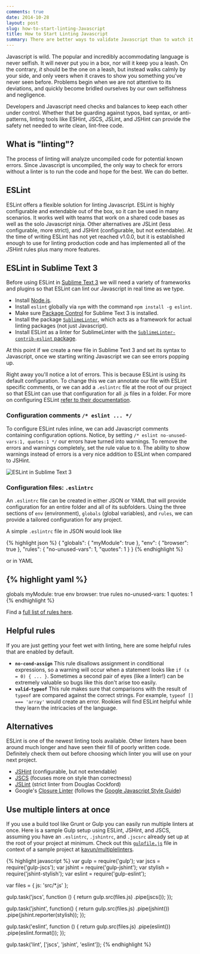 ```yaml
---
comments: true
date: 2014-10-28
layout: post
slug: how-to-start-linting-Javascript
title: How to Start Linting Javascript
summary: There are better ways to validate Javascript than to watch it fail when it runs.
---
```


Javascript is wild. The popular and incredibly accommodating language is never
selfish. It will never put you in a box, nor will it keep you a leash. On the
contrary, _it_ should be the one on a leash, but instead walks calmly by your
side, and only veers when it craves to show you something you've never seen
before. Problems begin when we are not attentive to its deviations, and quickly
become bridled ourselves by our own selfishness and negligence.

Developers and Javascript need checks and balances to keep each other under
control. Whether that be guarding against typos, bad syntax, or anti-patterns,
linting tools like ESHint, JSCS, JSLint, and JSHint can provide the safety net needed
to write clean, lint-free code.

## What is "linting"?

The process of linting will analyze uncompiled code for potential known errors.
Since Javascript is uncompiled, the only way to check for errors without
a linter is to run the code and hope for the best. We can do better.

## ESLint

ESLint offers a flexible solution for linting Javascript. ESLint is highly
configurable and extendable out of the box, so it can be used in many scenarios.
It works well with teams that work on a shared code bases as well as the solo
Javascript ninja. Other alternatives are JSLint (less configurable,
more strict), and JSHint (configurable, but not extendable). At the time of
writing ESLint has not yet reached v1.0.0, but it is established enough to use for
linting production code and has implemented all of the JSHint rules plus many
more features.

## ESLint in Sublime Text 3

Before using ESLint in [Sublime Text 3](http://www.sublimetext.com/3) we will
need a variety of frameworks and
plugins so that ESLint can lint our Javascript in real time as we type.

- Install [Node.js](http://nodejs.org/).
- Install `eslint` globally via `npm` with the command `npm install -g eslint`.
- Make sure [Package Control](https://sublime.wbond.net/installation) for Sublime Text 3 is installed.
- Install the package [`SublimeLinter`](http://sublimelinter.readthedocs.org/en/latest/installation.html),
which acts as a framework for actual linting packages (not just Javascript).
- Install ESLint as a linter for SublimeLinter with the [`SublimeLinter-contrib-eslint` package](https://github.com/roadhump/SublimeLinter-eslint).

At this point if we create a new file in Sublime Text 3 and set its syntax to Javascript,
once we starting writing Javascript we can see errors popping up.

Right away you'll notice a lot of errors. This is because ESLint is using its
default configuration. To change this we can annotate our file with ESLint
specific comments, or we can add a `.eslintrc` file at the root of our project
so that ESLint can use that configuration for all .js files in a folder. For
more on configuring ESLint
[refer to their documentation](http://eslint.org/docs/configuring/).

### Configuration comments `/* eslint ... */`

To configure ESLint rules inline, we can add Javascript comments containing
configuration options. Notice, by setting `/* eslint no-unused-vars:1, quotes:1 */`
our errors have turned into warnings. To remove the errors and warnings completely,
set the rule value to `0`. The ability to show warnings instead of errors is a
very nice addition to ESLint when compared to JSHint.

<img alt="ESLint in Sublime Text 3" class="lazyload" data-src="/assets/lint-eslint-sublime-1.png">

### Configuration files: `.eslintrc`

An `.eslintrc` file can be created in either JSON or YAML that will provide configuration
for an entire folder and all of its subfolders. Using the three sections of `env`
(environment), `globals` (global variables), and `rules`, we can provide a tailored
configuration for any project.

A simple `.eslintrc` file in JSON would look like

{% highlight json %}
{
    "globals": {
        "myModule": true
    },
    "env": {
        "browser": true
    },
    "rules": {
        "no-unused-vars": 1,
        "quotes": 1
    }
}
{% endhighlight %}

or in YAML

{% highlight yaml %}
---
  globals
    myModule: true
  env
    browser: true
  rules
    no-unused-vars: 1
    quotes: 1
{% endhighlight %}

Find a [full list of rules here](http://eslint.org/docs/rules/).

## Helpful rules

If you are just getting your feet wet with linting, here are some helpful rules that are enabled by default.

- **`no-cond-assign`** This rule disallows assignment in conditional expressions, so a warning will occur when a statement looks like `if (x = 0) { ... }`. Sometimes a second pair of eyes (like a linter!) can be extremely valuable so bugs like this don't arise too easily.
- **`valid-typeof`** This rule makes sure that comparisons with the result of `typeof` are compared against the correct strings. For example, `typeof [] === 'array'` would create an error. Rookies will find ESLint helpful while they learn the intricacies of the language.

## Alternatives

ESLint is one of the newest linting tools available. Other linters have been around much longer and have seen their fill of poorly written code. Definitely check them out before choosing which linter you will use on your next project.

- [JSHint](http://www.jshint.com/) (configurable, but not extendable)
- [JSCS](https://www.npmjs.org/package/jscs) (focuses more on style than correctness)
- [JSLint](http://www.jslint.com/) (strict linter from Douglas Cockford)
- Google's [Closure Linter](https://developers.google.com/closure/utilities/) (follows the [Google Javascript Style Guide](http://google-styleguide.googlecode.com/svn/trunk/Javascriptguide.xml))

## Use multiple linters at once

If you use a build tool like Grunt or Gulp you can easily run multiple linters at once. Here is a sample Gulp setup using ESLint, JSHint, and JSCS, assuming you have an `.eslintrc`, `.jshintrc`, and `.jscsrc` already set up at the root of your project at minimum. Check out this [`gulpfile.js`](https://github.com/kavun/multiplelinters/blob/master/gulpfile.js) file in context of a sample project at [kavun/multiplelinters](https://github.com/kavun/multiplelinters).

{% highlight javascript %}
var gulp = require('gulp');
var jscs = require('gulp-jscs');
var jshint = require('gulp-jshint');
var stylish = require('jshint-stylish');
var eslint = require('gulp-eslint');

var files = {
    js: 'src/*.js'
};

gulp.task('jscs', function () {
    return gulp.src(files.js)
        .pipe(jscs());
});

gulp.task('jshint', function() {
    return gulp.src(files.js)
        .pipe(jshint())
        .pipe(jshint.reporter(stylish));
});

gulp.task('eslint', function () {
    return gulp.src(files.js)
        .pipe(eslint())
        .pipe(eslint.format());
});

gulp.task('lint', ['jscs', 'jshint', 'eslint']);
{% endhighlight %}
